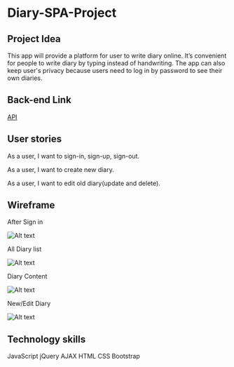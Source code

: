 # Diary-SPA-Project

## Project Idea

This app will provide a platform for user to write diary online. It’s convenient for people to write diary by typing instead of handwriting. The app can also keep user's privacy because users need to log in by password to see their own diaries.

## Back-end Link

[API](https://salty-mesa-93438.herokuapp.com)


## User stories

As a user, I want to sign-in, sign-up, sign-out.

As a user, I want to create new diary.

As a user, I want to edit old diary(update and delete).


## Wireframe

After Sign in

![Alt text](http://i.imgur.com/dJcfOEr.png)

All Diary list

![Alt text](http://i.imgur.com/aTM4gyh.png)

Diary Content

![Alt text](http://i.imgur.com/CqGnszq.png)

New/Edit Diary

![Alt text](http://i.imgur.com/MrLyg4a.png)


## Technology skills

  JavaScript
  jQuery
  AJAX
  HTML
  CSS
  Bootstrap
